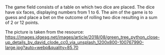 
The game field consists of a table on which two dice are placed. 
The dice have six faces, displaying numbers from 1 to 6. 
The aim of the game is to guess and place a bet on the outcome 
of rolling two dice resulting in a sum of 2 or 12 points.


The picture is taken from the resource:
https://images.idgesg.net/images/article/2018/08/green_tree_python_close-up_details_by_david_clode_cc0_via_unsplash_1200x800-100767990-large.jpg?auto=webp&quality=85,70
